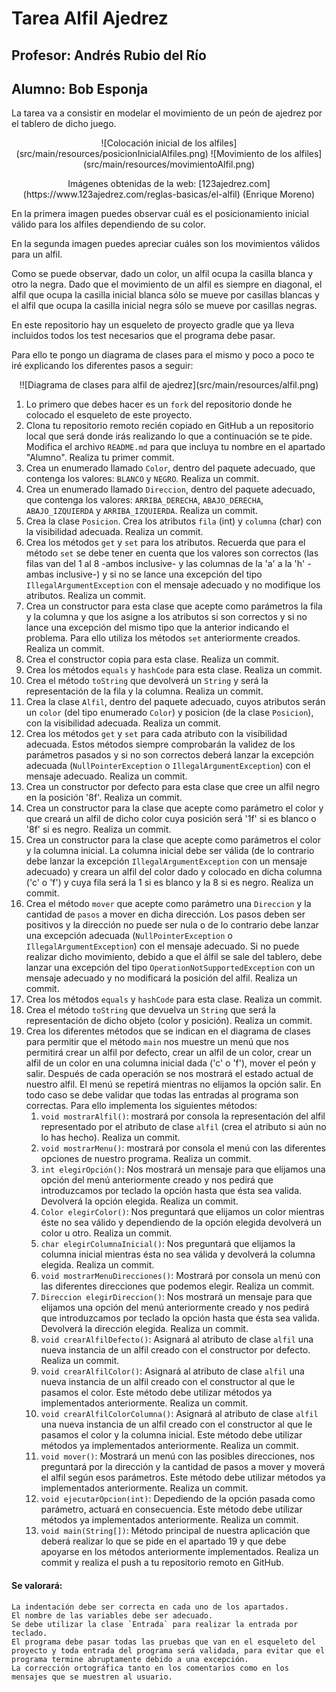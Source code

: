 # Tarea Alfil Ajedrez
## Profesor: Andrés Rubio del Río
## Alumno: Bob Esponja

La tarea va a consistir en modelar el movimiento de un peón de ajedrez por el tablero de dicho juego.
<div align="center">
<p>
![Colocación inicial de los alfiles](src/main/resources/posicionInicialAlfiles.png)
![Movimiento de los alfiles](src/main/resources/movimientoAlfil.png)
</p>
<p style="text-size: xx-small">Imágenes obtenidas de la web: [123ajedrez.com](https://www.123ajedrez.com/reglas-basicas/el-alfil) (Enrique Moreno)</p>
</div>

En la primera imagen puedes observar cuál es el posicionamiento inicial válido para los alfiles dependiendo de su color.

En la segunda imagen puedes apreciar cuáles son los movimientos válidos para un alfil. 

Como se puede observar, dado un color, un alfil ocupa la casilla blanca y otro la negra. Dado que el movimiento de un alfil es siempre en diagonal, el alfil que ocupa la casilla inicial blanca sólo se mueve por casillas blancas y el alfil que ocupa la casilla inicial negra sólo se mueve por casillas negras.

En este repositorio hay un esqueleto de proyecto gradle que ya lleva incluidos todos los test necesarios que el programa debe pasar.

Para ello te pongo un diagrama de clases para el mismo y poco a poco te iré explicando los diferentes pasos a seguir:
<div align="center">!![Diagrama de clases para alfil de ajedrez](src/main/resources/alfil.png)
</div>

1. Lo primero que debes hacer es un `fork` del repositorio donde he colocado el esqueleto de este proyecto.
2. Clona tu repositorio remoto recién copiado en GitHub a un repositorio local que será donde irás realizando lo que a continuación se te pide. Modifica el archivo `README.md` para que incluya tu nombre en el apartado "Alumno". Realiza tu primer commit.
3. Crea un enumerado llamado `Color`, dentro del paquete adecuado, que contenga los valores: `BLANCO` y `NEGRO`. Realiza un commit.
4. Crea un enumerado llamado `Direccion`, dentro del paquete adecuado, que contenga los valores: `ARRIBA_DERECHA`, `ABAJO_DERECHA`, `ABAJO_IZQUIERDA` y `ARRIBA_IZQUIERDA`.  Realiza un commit.
5. Crea la clase `Posicion`. Crea los atributos `fila` (int) y `columna` (char) con la visibilidad adecuada. Realiza un commit.
6. Crea los métodos `get` y `set` para los atributos. Recuerda que para el método `set` se debe tener en cuenta que los valores son correctos (las filas van del 1 al 8 -ambos inclusive- y las columnas de la 'a' a la 'h' -ambas inclusive-)  y si no se lance una excepción del tipo `IllegalArgumentException` con el mensaje adecuado y no modifique los atributos. Realiza un commit.
7. Crea un constructor para esta clase que acepte como parámetros la fila y la columna y que los asigne a los atributos si son correctos  y si no lance una excepción del mismo tipo que la anterior indicando el problema. Para ello utiliza los métodos `set` anteriormente creados. Realiza un commit.
8. Crea el constructor copia para esta clase. Realiza un commit.
9. Crea los métodos `equals` y `hashCode` para esta clase. Realiza un commit.
10. Crea el método `toString` que devolverá un `String` y será la representación de la fila y la columna. Realiza un commit.
11. Crea la clase `Alfil`, dentro del paquete adecuado, cuyos atributos serán un `color` (del tipo enumerado `Color`) y posicion (de la clase `Posicion`), con la visibilidad adecuada. Realiza un commit.
12. Crea los métodos `get` y `set` para cada atributo con la visibilidad adecuada. Estos métodos siempre comprobarán la validez de los parámetros pasados y si no son correctos deberá lanzar la excepción adecuada (`NullPointerException` o `IllegalArgumentException`) con el mensaje adecuado. Realiza un commit.
13. Crea un constructor por defecto para esta clase que cree un alfil negro en la posición '8f'. Realiza un commit.
14. Crea un constructor para la clase que acepte como parámetro el color y que creará un alfil de dicho color cuya posición será '1f' si es blanco o '8f' si es negro. Realiza un commit.
15. Crea un constructor para la clase que acepte como parámetros el color y la columna inicial. La columna inicial debe ser válida (de lo contrario debe lanzar la excepción `IllegalArgumentException` con un mensaje adecuado) y creara un alfil del color dado y colocado en dicha columna ('c' o 'f') y cuya fila será la 1 si es blanco y la 8 si es negro. Realiza un commit.
16. Crea el método `mover` que acepte como parámetro una `Direccion` y la cantidad de `pasos` a mover en dicha dirección. Los pasos deben ser positivos y la dirección no puede ser nula o de lo contrario debe lanzar una excepción adecuada (`NullPointerException` o `IllegalArgumentException`) con el mensaje adecuado. Si no puede realizar dicho movimiento, debido a que el álfil se sale del tablero, debe lanzar una excepción del tipo `OperationNotSupportedException` con un mensaje adecuado y no modificará la posición del alfil. Realiza un commit.
17. Crea los métodos `equals` y `hashCode` para esta clase. Realiza un commit.
18. Crea el método `toString` que devuelva un `String` que será la representación de dicho objeto (color y posición). Realiza un commit.
19. Crea los diferentes métodos que se indican en el diagrama de clases para permitir que el método `main` nos muestre un menú que nos permitirá crear un alfil por defecto, crear un alfil de un color, crear un alfil de un color en una columna inicial dada ('c' o 'f'), mover el peón y salir. Después de cada operación se nos mostrará el estado actual de nuestro alfil. El menú se repetirá mientras no elijamos la opción salir. En todo caso se debe validar que todas las entradas al programa son correctas. Para ello implementa los siguientes métodos:
    1. `void mostrarAlfil()`: mostrará por consola la representación del alfil representado por el atributo de clase `alfil` (crea el atributo si aún no lo has hecho). Realiza un commit.
    2. `void mostrarMenu()`: mostrará por consola el menú con las diferentes opciones de nuestro programa. Realiza un commit.
    3. `int elegirOpción()`: Nos mostrará un mensaje para que elijamos una opción del menú anteriormente creado y nos pedirá que introduzcamos por teclado la opción hasta que ésta sea valida. Devolverá la opción elegida. Realiza un commit.
    4. `Color elegirColor()`: Nos preguntará que elijamos un color mientras éste no sea válido y dependiendo de la opción elegida devolverá un color u otro. Realiza un commit.
    5. `char elegirColumnaInicial()`: Nos preguntará que elijamos la columna inicial mientras ésta no sea válida y devolverá la columna elegida. Realiza un commit.
    6. `void mostrarMenuDirecciones()`: Mostrará por consola un menú con las diferentes direcciones que podemos elegir. Realiza un commit.
    7. `Direccion elegirDireccion()`: Nos mostrará un mensaje para que elijamos una opción del menú anteriormente creado y nos pedirá que introduzcamos por teclado la opción hasta que ésta sea valida. Devolverá la dirección elegida. Realiza un commit.
    8. `void crearAlfilDefecto()`: Asignará al atributo de clase `alfil` una nueva instancia de un alfil creado con el constructor por defecto. Realiza un commit.
    9. `void crearAlfilColor()`: Asignará al atributo de clase `alfil` una nueva instancia de un alfil creado con el constructor al que le pasamos el color. Este método debe utilizar métodos ya implementados anteriormente. Realiza un commit.
    10. `void crearAlfilColorColumna()`: Asignará al atributo de clase `alfil` una nueva instancia de un alfil creado con el constructor al que le pasamos el color y la columna inicial. Este método debe utilizar métodos ya implementados anteriormente. Realiza un commit.
    11. `void mover()`: Mostrará un menú con las posibles direcciones, nos preguntará por la dirección y la cantidad de pasos a mover y moverá el alfil según esos parámetros. Este método debe utilizar métodos ya implementados anteriormente. Realiza un commit.
    12. `void ejecutarOpcion(int)`: Depediendo de la opción pasada como parámetro, actuará en consecuencia. Este método debe utilizar métodos ya implementados anteriormente. Realiza un commit.
    13. `void main(String[])`: Método principal de nuestra aplicación que deberá realizar lo que se pide en el apartado 19 y que debe apoyarse en los métodos anteriormente implementados. Realiza un commit y realiza el push a tu repositorio remoto en GitHub.


#### Se valorará:

    La indentación debe ser correcta en cada uno de los apartados.
    El nombre de las variables debe ser adecuado.
    Se debe utilizar la clase `Entrada` para realizar la entrada por teclado.
    El programa debe pasar todas las pruebas que van en el esqueleto del proyecto y toda entrada del programa será validada, para evitar que el programa termine abruptamente debido a una excepción.
    La corrección ortográfica tanto en los comentarios como en los mensajes que se muestren al usuario.
